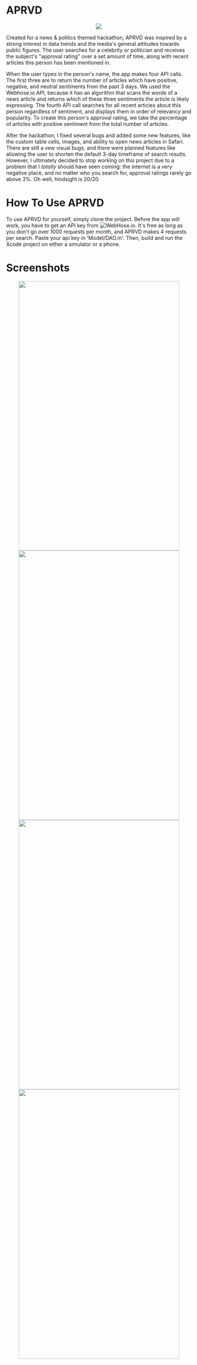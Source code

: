 # APRVD

<div align="center"><img src ="https://github.com/JStrawn/ApprovalRating/blob/master/Docs/img/app_icon.png" /></div>


Created for a news & politics themed hackathon, APRVD was inspired by a strong interest in data trends and the media's general attitudes towards public figures. The user searches for a celebrity or politician and receives the subject's "approval rating" over a set amount of time, along with recent articles this person has been mentioned in. 

When the user types in the person's name, the app makes four API calls. The first three are to return the number of articles which have positive, negative, and neutral sentiments from the past 3 days. We used the Webhose.io API, because it has an algorithm that scans the words of a news article and returns which of these three sentiments the article is likely expressing. The fourth API call searches for all recent articles about this person regardless of sentiment, and displays them in order of relevancy and popularity. To create this person's approval rating, we take the percentage of articles with positive sentiment from the total number of articles.

After the hackathon, I fixed several bugs and added some new features, like the custom table cells, images, and ability to open news articles in Safari. There are still a vew visual bugs, and there were planned features like allowing the user to shorten the default 3-day timeframe of search results. However, I ultimately decided to stop working on this project due to a problem that I *totally* should have seen coming: the internet is a very negative place, and no matter who you search for, approval ratings rarely go above 3%. Oh well, hindsight is 20/20.

# How To Use APRVD
To use APRVD for yourself, simply clone the project. Before the app will work, you have to get an API key from ![WebHose.io](https://webhose.io). It's free as long as you don't go over 1000 requests per month, and APRVD makes 4 requests per search. Paste your api key in 'Model/DAO.m'. Then, build and run the Xcode project on either a simulator or a phone.

# Screenshots
<div align="center"><img src="https://github.com/JStrawn/ApprovalRating/blob/master/Docs/img/IMG_1352.PNG" height="733" width="437">  <img src="https://github.com/JStrawn/ApprovalRating/blob/master/Docs/img/IMG_1478.PNG" height="733" width="437">  <img src="https://github.com/JStrawn/ApprovalRating/blob/master/Docs/img/IMG_1480.PNG" height="733" width="437">  <img src="https://github.com/JStrawn/ApprovalRating/blob/master/Docs/img/IMG_1477.PNG" height="733" width="437"></div>

